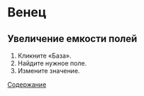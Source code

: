 # Венец

## Увеличение емкости полей

1. Кликните «База».
2. Найдите нужное поле.
3. Измените значение.

[Содержание](https://github.com/Alexxx180/Wisdom/blob/master/Instruction/Wreath/Contents.md)
